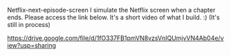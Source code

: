 Netflix-next-episode-screen
I simulate the Netflix screen when a chapter ends. Please access the link below. It's a short video of what I build. :) (It's still in process)

https://drive.google.com/file/d/1fO337FB1pmVN8vzsVnIQUmjvVN4Ab04e/view?usp=sharing
